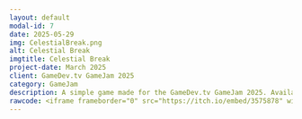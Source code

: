 ```yaml
---
layout: default
modal-id: 7
date: 2025-05-29
img: CelestialBreak.png
alt: Celestial Break
imgtitle: Celestial Break
project-date: March 2025
client: GameDev.tv GameJam 2025
category: GameJam
description: A simple game made for the GameDev.tv GameJam 2025. Available for free on Itch.io!
rawcode: <iframe frameborder="0" src="https://itch.io/embed/3575878" width="208" height="167"><a href="https://gigaelk.itch.io/celestial-break">Celestial Break by GigaElk</a></iframe>
---
```

